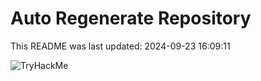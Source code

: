 # Auto Regenerate Repository

This README was last updated: 2024-09-23 16:09:11

 ![TryHackMe](https://tryhackme.com/badge/533634)